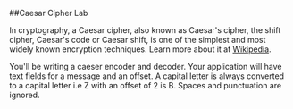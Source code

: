 ##Caesar Cipher Lab

In cryptography, a Caesar cipher, also known as Caesar's cipher, the shift cipher, Caesar's code or Caesar shift, is one of the simplest and most widely known encryption techniques. Learn more about it at [Wikipedia](https://en.wikipedia.org/wiki/Caesar_cipher).

You'll be writing a caeser encoder and decoder. Your application will have text fields for a message and an offset. A capital letter is always converted to a capital letter i.e Z with an offset of 2 is B. Spaces and punctuation are ignored.
